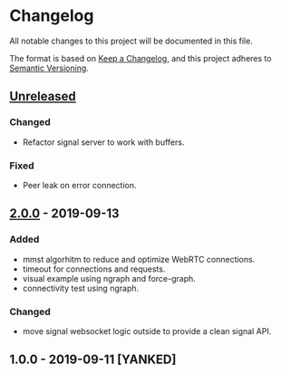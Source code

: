 # Changelog
All notable changes to this project will be documented in this file.

The format is based on [Keep a Changelog](https://keepachangelog.com/en/1.0.0/),
and this project adheres to [Semantic Versioning](https://semver.org/spec/v2.0.0.html).

## [Unreleased]
### Changed
- Refactor signal server to work with buffers.

### Fixed
- Peer leak on error connection.

## [2.0.0] - 2019-09-13
### Added
- mmst algorhitm to reduce and optimize WebRTC connections.
- timeout for connections and requests.
- visual example using ngraph and force-graph.
- connectivity test using ngraph.

### Changed
- move signal websocket logic outside to provide a clean signal API.

## 1.0.0 - 2019-09-11 [YANKED]
[Unreleased]: https://github.com/geut/discovery-swarm-webrtc/compare/v2.0.0...HEAD
[2.0.0]: https://github.com/geut/discovery-swarm-webrtc/compare/v1.0.0...v2.0.0
